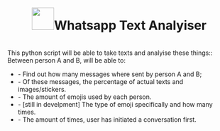 <center>
<h1><img id='what' src='https://www.stickpng.com/assets/images/580b57fcd9996e24bc43c543.png' width='50px' style='vertical-align: center;'>Whatsapp Text Analyiser</h1>
</center>
<br>
This python script will be able to take texts and analyise these things::
  Between person A and B, will be able to:
    <ul>
    <li>- Find out how many messages where sent by person A and B;</li>
    <li>- Of these messages, the percentage of actual texts and images/stickers.</li>
    <li>- The amount of emojis used by each person.</li>
    <li>- [still in develpment] The type of emoji specifically and how many times.</li>
    <li>- The amount of times, user has initiated a conversation first.</li>
    </ul>

